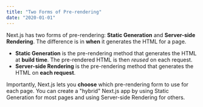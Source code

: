 ```yaml
---
title: "Two Forms of Pre-rendering"
date: "2020-01-01"
---
```


Next.js has two forms of pre-rendering: **Static Generation** and **Server-side
Rendering**. The difference is in **when** it generates the HTML for a page.

- **Static Generation** is the pre-rendering method that generates the HTML at **build
  time**. The pre-rendered HTML is then _reused_ on each request.
- **Server-side Rendering** is the pre-rendering method that generates the HTML on **each
  request**.

Importantly, Next.js lets you **choose** which pre-rendering form to use for each page.
You can create a "hybrid" Next.js app by using Static Generation for most pages and using
Server-side Rendering for others.
